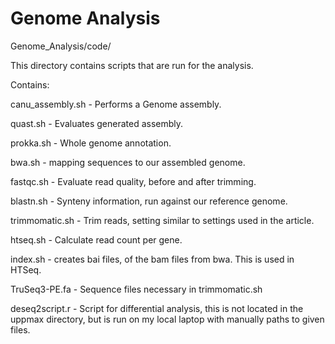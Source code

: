 # Genome Analysis
Genome_Analysis/code/

This directory contains scripts that are run for the analysis. 

Contains:

canu_assembly.sh - Performs a Genome assembly.

quast.sh - Evaluates generated assembly.

prokka.sh - Whole genome annotation.

bwa.sh - mapping sequences to our assembled genome. 

fastqc.sh - Evaluate read quality, before and after trimming. 

blastn.sh - Synteny information, run against our reference genome. 

trimmomatic.sh - Trim reads, setting similar to settings used in the article. 

htseq.sh - Calculate read count per gene.

index.sh - creates bai files, of the bam files from bwa. This is used in HTSeq. 

TruSeq3-PE.fa - Sequence files necessary in trimmomatic.sh

deseq2script.r - Script for differential analysis, this is not located in the uppmax directory, but is run on my local laptop with manually paths to given files. 
